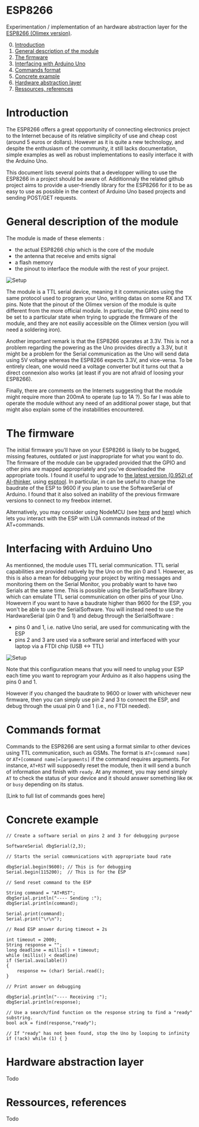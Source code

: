 ESP8266
========

Experimentation / implementation of an hardware abstraction layer for the [ESP8266 (Olimex version)](https://www.olimex.com/Products/IoT/MOD-WIFI-ESP8266/open-source-hardware).

0. [Introduction](#Introduction)
1. [General description of the module](#Description)
2. [The firmware](#Firmware)
3. [Interfacing with Arduino Uno](#InterfacingWithUno)
4. [Commands format](#CommandsFormat)
5. [Concrete example](#Example)
6. [Hardware abstraction layer](#HAL)
7. [Ressources, references](#References)

<a name="Introduction"></a>
Introduction
============

The ESP8266 offers a great oppportunity of connecting electronics project to the Internet
because of its relative simplicity of use and cheap cost (around 5 euros or dollars). However
as it is quite a new technology, and despite the enthusiasm of the community, it still lacks
documentation, simple examples as well as robust implementations to easily interface it with 
the Arduino Uno.

This document lists several points that a developper willing to use the ESP8266 in a project 
should be aware of. Additionnaly the related github project aims to provide a user-friendly
library for the ESP8266 for it to be as easy to use as possible in the context of Arduino
Uno based projects and sending POST/GET requests.

<a name="Description"></a>
General description of the module
=================================

The module is made of these elements :
- the actual ESP8266 chip which is the core of the module
- the antenna that receive and emits signal
- a flash memory
- the pinout to interface the module with the rest of your project.

![Setup](doc/description.jpg)

The module is a TTL serial device, meaning it it communicates using the same protocol used 
to program your Uno, writing datas on some RX and TX pins. Note that the pinout of the Olimex 
version of the module is quite different from the more official module. In particular, the 
GPIO pins need to be set to a particular state when trying to upgrade the firmware of the
module, and they are not easiliy accessible on the Olimex version (you will need a soldering 
iron).

Another important remark is that the ESP8266 operates at 3.3V. This is not a problem regarding
the powering as the Uno provides directly a 3.3V, but it might be a problem for the Serial
communication as the Uno will send data using 5V voltage whereas the ESP8266 expects 3.3V,
and vice-versa. To be entirely clean, one would need a voltage converter but it turns out
that a direct connexion also works (at least if you are not afraid of loosing your ESP8266).

Finally, there are comments on the Internets suggesting that the module might require
more than 200mA to operate (up to 1A ?). So far I was able to operate the module without
any need of an additional power stage, but that might also explain some of the instabilities
encountered.

<a name="Firmware"></a>
The firmware
============

The initial firmware you'll have on your ESP8266 is likely to be bugged, missing features,
outdated or just inappropriate for what you want to do. The firmware of the module can be 
upgraded provided that the GPIO and other pins are mapped appropriately and you've 
downloaded the appropriate tools. I found it useful to upgrade to
[the latest version (0.952) of AI-thinker](http://www.electrodragon.com/w/ESP8266_AT-command_firmware),
using [esptool](https://github.com/themadinventor/esptool). In particular, in can be useful 
to change the baudrate of the ESP to 9600 if you plan to use the SoftwareSerial of Arduino.
I found that it also solved an inability of the previous firmware versions to connect to
my freebox internet.

Alternatively, you may consider using NodeMCU (see [here](https://github.com/nodemcu/nodemcu-firmware/wiki/nodemcu_api_en) and [here](https://github.com/nodemcu/nodemcu-firmware/releases)) which lets you interact with the ESP with
LUA commands instead of the AT+commands.

<a name="InterfacingWithUno"></a>
Interfacing with Arduino Uno
============================

As mentionned, the module uses TTL serial communication. TTL serial capabilities are provided
natively by the Uno on the pin 0 and 1. However, as this is also a mean for debugging your
project by writing messages and monitoring them on the Serial Monitor, you probably want
to have two Serials at the same time. This is possible using the SerialSoftware library
which can emulate TTL serial communication on other pins of your Uno. Howevern if you want 
to have a baudrate higher than 9600 for the ESP, you won't be able to use the SerialSoftware.
You will instead need to use the HardwareSerial (pin 0 and 1) and debug through the SerialSoftware :
- pins 0 and 1, i.e. native Uno serial, are used for communicating with the ESP
- pins 2 and 3 are used via a software serial and interfaced with your laptop via a FTDI chip (USB <-> TTL)

![Setup](doc/wiring.png)

Note that this configuration means that you will need to unplug your ESP each 
time you want to reprogram your Arduino as it also happens using the pins 0 and 1.

However if you changed the baudrate to 9600 or lower with whichever new firmware, then you can
simply use pin 2 and 3 to connect the ESP, and debug through the usual pin 0 and 1 (i.e.,
no FTDI needed).

<a name="CommandsFormat"></a>
Commands format
===============

Commands to the ESP8266 are sent using a format similar to other devices using TTL 
communication, such as GSMs. The format is `AT+[command name]` or `AT+[command name]=[arguments]`
if the command requires arguments. For instance, `AT+RST` will supposedly reset the module, 
then it will send a bunch of information and finish with `ready`. At any moment, you may 
send simply `AT` to check the status of your device and it should answer something like 
`OK` or `busy` depending on its status.

[Link to full list of commands goes here]

<a name="Example"></a>
Concrete example
================

```
// Create a software serial on pins 2 and 3 for debugging purpose

SoftwareSerial dbgSerial(2,3);

// Starts the serial communications with appropriate baud rate

dbgSerial.begin(9600); // This is for debugging
Serial.begin(115200);  // This is for the ESP

// Send reset command to the ESP

String command = "AT+RST";
dbgSerial.println("---- Sending :");
dbgSerial.println(command);

Serial.print(command);
Serial.print("\r\n");

// Read ESP answer during timeout = 2s

int timeout = 2000; 
String response = "";
long deadline = millis() + timeout;
while (millis() < deadline)
if (Serial.available())
{
    response += (char) Serial.read();
}

// Print answer on debugging

dbgSerial.println("---- Receiving :");
dbgSerial.println(response);

// Use a search/find function on the response string to find a "ready" substring.
bool ack = find(response,"ready");

// If "ready" has not been found, stop the Uno by looping to infinity
if (!ack) while (1) { }
```

<a name="HAL"></a>
Hardware abstraction layer
==========================

Todo

<a name="References"></a>
Ressources, references
======================

Todo


